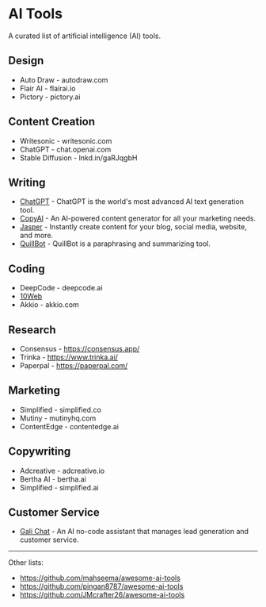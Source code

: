 # AI Tools

A curated list of artificial intelligence (AI) tools.

## Design

- Auto Draw - autodraw.com
- Flair AI - flairai.io
- Pictory - pictory.ai

## Content Creation

- Writesonic - writesonic.com
- ChatGPT - chat.openai.com
- Stable Diffusion - lnkd.in/gaRJqgbH

## Writing

- [ChatGPT](https://chat.openai.com/) - ChatGPT is the world's most advanced AI text generation tool.
- [CopyAI](https://www.copy.ai/) - An Al-powered content generator for all your marketing needs.
- [Jasper](https://www.jasper.ai/) - Instantly create content for your blog, social media, website, and more.
- [QuillBot](https://quillbot.com/) - QuillBot is a paraphrasing and summarizing tool.

## Coding

- DeepCode - deepcode.ai
- [10Web](https://10web.io/)
- Akkio - akkio.com

## Research

- Consensus - https://consensus.app/
- Trinka - https://www.trinka.ai/
- Paperpal - https://paperpal.com/

## Marketing

- Simplified - simplified.co
- Mutiny - mutinyhq.com
- ContentEdge - contentedge.ai

## Copywriting

- Adcreative - adcreative.io
- Bertha AI - bertha.ai
- Simplified - simplified.ai

## Customer Service
- [Gali Chat](https://www.galichat.com/) - An AI no-code assistant that manages lead generation and customer service.
  
---

Other lists:
- https://github.com/mahseema/awesome-ai-tools
- https://github.com/pingan8787/awesome-ai-tools
- https://github.com/JMcrafter26/awesome-ai-tools
